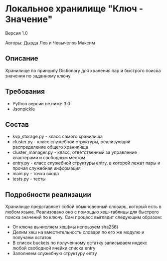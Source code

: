 # Локальное хранилище "Ключ - Значение"
Версия 1.0

Авторы: Дырда Лев и Чевычелов Максим

## Описание
Хранилище по принципу Dictionary для хранения пар
и быстрого поиска значения по заданному ключу


## Требования
* Python версии не ниже 3.0
* Jsonpickle 

## Состав
* kvp_storage.py - класс самого хранилища
* cluster.py - класс служебной структуры, реализующий распределение общего хранилища 
* cluster_manager.py - класс, ответственный за управление кластерами и свободным местом
* entry.py - класс служебной структуры entry, в которой
лежат пары и прочая служебная информация
* main.py - точка входа
* tests.py - тесты


## Подробности реализации
Хранилище представляет собой обыкновенный словарь,
который есть в любом языке. Реализовано оно с помощью
хеш-таблицы для быстрого поиска значений по ключу.
Сам процесс выглядит следующим образом:
* От ключа вычисляем хеш(мы испоьзуем sha256)
* Делим хеш на вместительность словаря по его же модулю
и получаем остаток
* В список buckets по полученному остатку записываем
индекс любой свободной ячейки списка entry
* Заполняем служебную структуру entry



